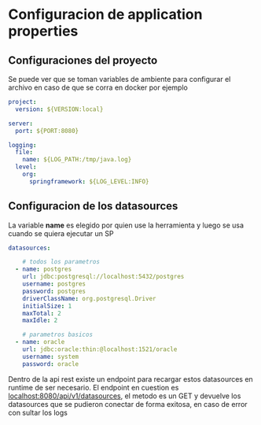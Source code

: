# Configuracion de application properties 

## Configuraciones del proyecto

Se puede ver que se toman variables de ambiente para configurar el archivo en caso de que se corra en docker por ejemplo

```yaml
project:
  version: ${VERSION:local}

server:
  port: ${PORT:8080}

logging:
  file: 
    name: ${LOG_PATH:/tmp/java.log}
  level:
    org:
      springframework: ${LOG_LEVEL:INFO}

```

## Configuracion de los datasources

La variable **name** es elegido por quien use la herramienta y luego se usa cuando se quiera ejecutar un SP

```yaml
datasources:

    # todos los parametros
  - name: postgres
    url: jdbc:postgresql://localhost:5432/postgres
    username: postgres
    password: postgres
    driverClassName: org.postgresql.Driver
    initialSize: 1
    maxTotal: 2
    maxIdle: 2

    # parametros basicos
  - name: oracle
    url: jdbc:oracle:thin:@localhost:1521/oracle
    username: system
    password: oracle

```

Dentro de la api rest existe un endpoint para recargar estos datasources en runtime de ser necesario. El endpoint en cuestion es [localhost:8080/api/v1/datasources](localhost:8080/api/v1/datasources), el metodo es un GET y devuelve los datasources que se pudieron conectar de forma exitosa, en caso de error con sultar los logs